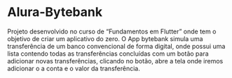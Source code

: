 # Alura-Bytebank

Projeto desenvolvido no curso de “Fundamentos em Flutter” onde tem o objetivo de criar um aplicativo do zero. 
O App bytebank simula uma transferência de um banco convencional de forma digital, onde possui uma lista contendo todas as transferências concluídas 
com um botão para adicionar novas transferências, clicando no botão, abre a tela onde iremos adicionar o a conta e o valor da transferência.
